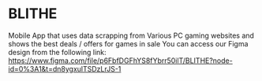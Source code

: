 # BLITHE
Mobile App that uses data scrapping from Various PC gaming websites and shows the best deals / offers for games in sale
You can access our Figma design from the following link: https://www.figma.com/file/p6FbfDGFhYS8fYbrr50ilT/BLITHE?node-id=0%3A1&t=dn8ygxulTSDzLrJS-1
